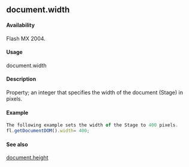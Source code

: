 ## document.width

#### Availability

Flash MX 2004.

#### Usage

document.width

#### Description

Property; an integer that specifies the width of the document (Stage) in pixels.

#### Example

```javascript
The following example sets the width of the Stage to 400 pixels.
fl.getDocumentDOM().width= 400;

```
#### See also

[document.height](#!AdobeDocs/developers-animatesdk-docs/master/Document_object/docume91.md)
